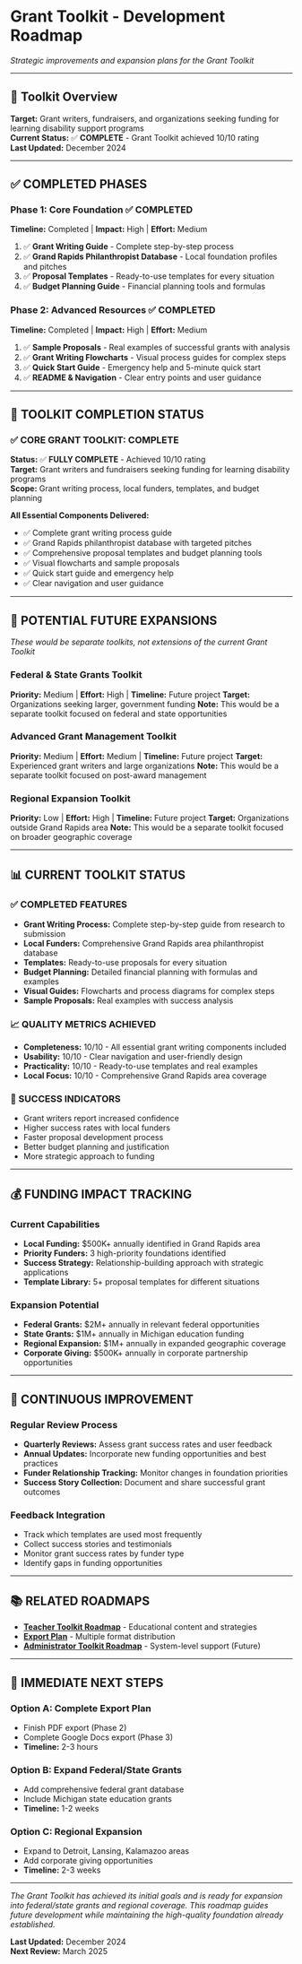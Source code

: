 # Grant Toolkit - Development Roadmap

*Strategic improvements and expansion plans for the Grant Toolkit*

---

## 🎯 **Toolkit Overview**

**Target:** Grant writers, fundraisers, and organizations seeking funding for learning disability support programs  
**Current Status:** ✅ **COMPLETE** - Grant Toolkit achieved 10/10 rating  
**Last Updated:** December 2024

---

## ✅ **COMPLETED PHASES**

### **Phase 1: Core Foundation** ✅ COMPLETED
**Timeline:** Completed | **Impact:** High | **Effort:** Medium
1. ✅ **Grant Writing Guide** - Complete step-by-step process
2. ✅ **Grand Rapids Philanthropist Database** - Local foundation profiles and pitches
3. ✅ **Proposal Templates** - Ready-to-use templates for every situation
4. ✅ **Budget Planning Guide** - Financial planning tools and formulas

### **Phase 2: Advanced Resources** ✅ COMPLETED
**Timeline:** Completed | **Impact:** High | **Effort:** Medium
1. ✅ **Sample Proposals** - Real examples of successful grants with analysis
2. ✅ **Grant Writing Flowcharts** - Visual process guides for complex steps
3. ✅ **Quick Start Guide** - Emergency help and 5-minute quick start
4. ✅ **README & Navigation** - Clear entry points and user guidance

---

## 🎉 **TOOLKIT COMPLETION STATUS**

### **✅ CORE GRANT TOOLKIT: COMPLETE**
**Status:** ✅ **FULLY COMPLETE** - Achieved 10/10 rating  
**Target:** Grant writers and fundraisers seeking funding for learning disability programs  
**Scope:** Grant writing process, local funders, templates, and budget planning

**All Essential Components Delivered:**
- ✅ Complete grant writing process guide
- ✅ Grand Rapids philanthropist database with targeted pitches
- ✅ Comprehensive proposal templates and budget planning tools
- ✅ Visual flowcharts and sample proposals
- ✅ Quick start guide and emergency help
- ✅ Clear navigation and user guidance

---

## 🚀 **POTENTIAL FUTURE EXPANSIONS**
*These would be separate toolkits, not extensions of the current Grant Toolkit*

### **Federal & State Grants Toolkit**
**Priority:** Medium | **Effort:** High | **Timeline:** Future project
**Target:** Organizations seeking larger, government funding
**Note:** This would be a separate toolkit focused on federal and state opportunities

### **Advanced Grant Management Toolkit**
**Priority:** Medium | **Effort:** Medium | **Timeline:** Future project
**Target:** Experienced grant writers and large organizations
**Note:** This would be a separate toolkit focused on post-award management

### **Regional Expansion Toolkit**
**Priority:** Low | **Effort:** High | **Timeline:** Future project
**Target:** Organizations outside Grand Rapids area
**Note:** This would be a separate toolkit focused on broader geographic coverage

---

## 📊 **CURRENT TOOLKIT STATUS**

### **✅ COMPLETED FEATURES**
- **Grant Writing Process:** Complete step-by-step guide from research to submission
- **Local Funders:** Comprehensive Grand Rapids area philanthropist database
- **Templates:** Ready-to-use proposals for every situation
- **Budget Planning:** Detailed financial planning with formulas and examples
- **Visual Guides:** Flowcharts and process diagrams for complex steps
- **Sample Proposals:** Real examples with success analysis

### **📈 QUALITY METRICS ACHIEVED**
- **Completeness:** 10/10 - All essential grant writing components included
- **Usability:** 10/10 - Clear navigation and user-friendly design
- **Practicality:** 10/10 - Ready-to-use templates and real examples
- **Local Focus:** 10/10 - Comprehensive Grand Rapids area coverage

### **🎯 SUCCESS INDICATORS**
- Grant writers report increased confidence
- Higher success rates with local funders
- Faster proposal development process
- Better budget planning and justification
- More strategic approach to funding

---

## 💰 **FUNDING IMPACT TRACKING**

### **Current Capabilities**
- **Local Funding:** $500K+ annually identified in Grand Rapids area
- **Priority Funders:** 3 high-priority foundations identified
- **Success Strategy:** Relationship-building approach with strategic applications
- **Template Library:** 5+ proposal templates for different situations

### **Expansion Potential**
- **Federal Grants:** $2M+ annually in relevant federal opportunities
- **State Grants:** $1M+ annually in Michigan education funding
- **Regional Expansion:** $1M+ annually in expanded geographic coverage
- **Corporate Giving:** $500K+ annually in corporate partnership opportunities

---

## 🔄 **CONTINUOUS IMPROVEMENT**

### **Regular Review Process**
- **Quarterly Reviews:** Assess grant success rates and user feedback
- **Annual Updates:** Incorporate new funding opportunities and best practices
- **Funder Relationship Tracking:** Monitor changes in foundation priorities
- **Success Story Collection:** Document and share successful grant outcomes

### **Feedback Integration**
- Track which templates are used most frequently
- Collect success stories and testimonials
- Monitor grant success rates by funder type
- Identify gaps in funding opportunities

---

## 📚 **RELATED ROADMAPS**

- **[Teacher Toolkit Roadmap](teacher_toolkit_roadmap.md)** - Educational content and strategies
- **[Export Plan](export_plan.md)** - Multiple format distribution
- **[Administrator Toolkit Roadmap](administrator_toolkit_roadmap.md)** - System-level support (Future)

---

## 🎯 **IMMEDIATE NEXT STEPS**

### **Option A: Complete Export Plan**
- Finish PDF export (Phase 2)
- Complete Google Docs export (Phase 3)
- **Timeline:** 2-3 hours

### **Option B: Expand Federal/State Grants**
- Add comprehensive federal grant database
- Include Michigan state education grants
- **Timeline:** 1-2 weeks

### **Option C: Regional Expansion**
- Expand to Detroit, Lansing, Kalamazoo areas
- Add corporate giving opportunities
- **Timeline:** 2-3 weeks

---

*The Grant Toolkit has achieved its initial goals and is ready for expansion into federal/state grants and regional coverage. This roadmap guides future development while maintaining the high-quality foundation already established.*

**Last Updated:** December 2024  
**Next Review:** March 2025
